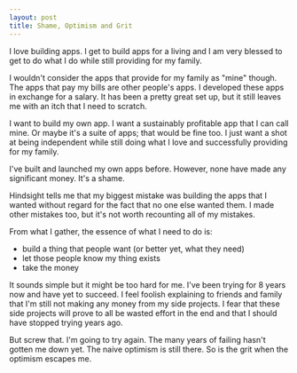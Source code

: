 ```yaml
---
layout: post
title: Shame, Optimism and Grit
---
```



I love building apps. I get to build apps for a living and I am very blessed to get to do what I do while still providing for my family.

I wouldn't consider the apps that provide for my family as "mine" though. The apps that pay my bills are other people's apps. I developed these apps in exchange for a salary. It has been a pretty great set up, but it still leaves me with an itch that I need to scratch.

I want to build my own app. I want a sustainably profitable app that I can call mine. Or maybe it's a suite of apps; that would be fine too. I just want a shot at being independent while still doing what I love and successfully providing for my family.

I've built and launched my own apps before. However, none have made any significant money. It's a shame.

Hindsight tells me that my biggest mistake was building the apps that I wanted without regard for the fact that no one else wanted them. I made other mistakes too, but it's not worth recounting all of my mistakes.

From what I gather, the essence of what I need to do is:

- build a thing that people want (or better yet, what they need)
- let those people know my thing exists
- take the money

It sounds simple but it might be too hard for me. I've been trying for 8 years now and have yet to succeed. I feel foolish explaining to friends and family that I'm still not making any money from my side projects. I fear that these side projects will prove to all be wasted effort in the end and that I should have stopped trying years ago.

But screw that. I'm going to try again. The many years of failing hasn't gotten me down yet. The naive optimism is still there. So is the grit when the optimism escapes me.